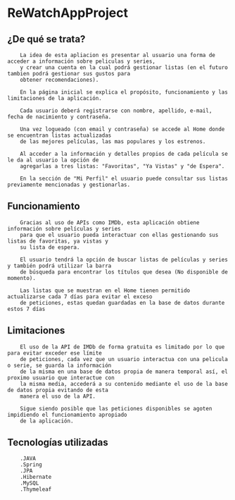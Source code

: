 # ReWatchAppProject
##  ¿De qué se trata?
        La idea de esta apliacion es presentar al usuario una forma de acceder a información sobre peliculas y series, 
        y crear una cuenta en la cual podrá gestionar listas (en el futuro tambien podrá gestionar sus gustos para 
        obtener recomendaciones).
        
        En la página inicial se explica el propósito, funcionamiento y las limitaciones de la aplicación. 
        
        Cada usuario deberá registrarse con nombre, apellido, e-mail, fecha de nacimiento y contraseña.
        
        Una vez logueado (con email y contraseña) se accede al Home donde se encuentran listas actualizadas 
        de las mejores películas, las mas populares y los estrenos.
        
        Al acceder a la información y detalles propios de cada película se le da al usuario la opción de 
        agregarlas a tres listas: "Favoritas", "Ya Vistas" y "de Espera".
        
        En la sección de "Mi Perfil" el usuario puede consultar sus listas previamente mencionadas y gestionarlas.
        
## Funcionamiento
        Gracias al uso de APIs como IMDb, esta aplicación obtiene información sobre películas y series 
        para que el usuario pueda interactuar con ellas gestionando sus listas de favoritas, ya vistas y 
        su lista de espera.
        
        El usuario tendrá la opción de buscar listas de películas y series y también podrá utilizar la barra
        de búsqueda para encontrar los títulos que desea (No disponible de momento).
        
        Las listas que se muestran en el Home tienen permitido actualizarse cada 7 días para evitar el exceso
        de peticiones, estas quedan guardadas en la base de datos durante estos 7 días 
        
## Limitaciones
        El uso de la API de IMDb de forma gratuita es limitado por lo que para evitar exceder ese límite 
        de peticiones, cada vez que un usuario interactua con una pelicula o serie, se guarda la información
        de la misma en una base de datos propia de manera temporal así, el proximo usuario que interactue con
        la misma media, accederá a su contenido mediante el uso de la base de datos propia evitando de esta 
        manera el uso de la API.
        
        Sigue siendo posible que las peticiones disponibles se agoten impidiendo el funcionamiento apropiado
        de la aplicación.
        
## Tecnologías utilizadas
        .JAVA
        .Spring
        .JPA
        .Hibernate
        .MySQL
        .Thymeleaf
